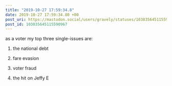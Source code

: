 ```yaml
---
title: "2019-10-27 17:59:34.8"
date: 2019-10-27 17:59:34.80 +00
post_uri: https://mastodon.social/users/gravely/statuses/103035645115590967
post_id: 103035645115590967
---
```

as a voter my top three single-issues are:

1) the national debt

2) fare evasion

3) voter fraud

4) the hit on Jeffy E



